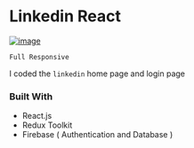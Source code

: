# Linkedin React

[![image](https://i.hizliresim.com/1kgvaqv.png)](https://hizliresim.com/1kgvaqv)

`Full Responsive`

I coded the `linkedin` home page and login page

### Built With

- React.js
- Redux Toolkit
- Firebase ( Authentication and Database )



